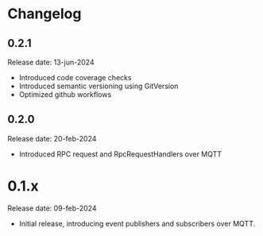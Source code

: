 # Changelog

## 0.2.1
Release date: 13-jun-2024
* Introduced code coverage checks
* Introduced semantic versioning using GitVersion
* Optimized github workflows

## 0.2.0
Release date: 20-feb-2024
+ Introduced RPC request and RpcRequestHandlers over MQTT

# 0.1.x
Release date: 09-feb-2024
+ Initial release, introducing event publishers and subscribers over MQTT.
